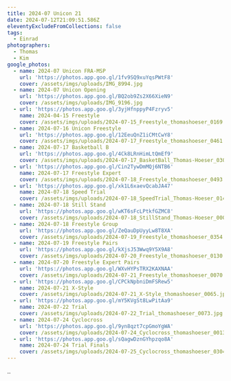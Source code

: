 ```yaml
---
title: 2024-07 Unicon 21
date: 2024-07-12T21:09:51.586Z
eleventyExcludeFromCollections: false
tags:
  - Einrad
photographers:
  - Thomas
  - Kim
google_photos:
  - name: 2024-07 Unicon FRA-MSP
    url: 'https://photos.app.goo.gl/1fv9SQ9xuYqsPWtF8'
    cover: /assets/imgs/uploads/IMG_8994.jpg
  - name: 2024-07 Unicon Opening
    url: 'https://photos.app.goo.gl/BQ2ob9Zs2X66XieN9'
    cover: /assets/imgs/uploads/IMG_9196.jpg
  - url: 'https://photos.app.goo.gl/3yjHfnppyP4Fzryv5'
    name: 2024-04-15 Freestyle
    cover: /assets/imgs/uploads/2024-07-15_Freestyle_thomashoeser_0169.jpg
  - name: 2024-07-16 Unicon Freestyle
    url: 'https://photos.app.goo.gl/12EeuQnZ1iCMtCwY8'
    cover: /assets/imgs/uploads/2024-07-17_Freestyle_thomashoeser_0461.jpg
  - name: 2024-07-17 Basketball B
    url: 'https://photos.app.goo.gl/4Ck8LRnHimLtQmEf9'
    cover: /assets/imgs/uploads/2024-07-17_BasketBall_Thomas-Hoeser_0304.jpg
  - url: 'https://photos.app.goo.gl/Cin2TywDmMQj6NTB6'
    name: 2024-07-17 Freestyle Expert
    cover: /assets/imgs/uploads/2024-07-18_Freestyle_thomashoeser_0493.jpg
  - url: 'https://photos.app.goo.gl/xk1L6xaevQcabJA47'
    name: 2024-07-18 Speed Trial
    cover: /assets/imgs/uploads/2024-07-18_SpeedTrial_Thomas-Hoeser_0142.jpg
  - name: 2024-07-18 Still Stand
    url: 'https://photos.app.goo.gl/wKT6sFcLPtkfGZMC8'
    cover: /assets/imgs/uploads/2024-07-18_StillStand_Thomas-Hoeser_0001.jpg
  - name: 2024-07-18 Freestyle Group
    url: 'https://photos.app.goo.gl/ZeQauDpUyyLw8T8XA'
    cover: /assets/imgs/uploads/2024-07-19_Freestyle_thomashoeser_0354.jpg
  - name: 2024-07-19 Freestyle Pairs
    url: 'https://photos.app.goo.gl/kXjsJ53Wwq9Y5X9A8'
    cover: /assets/imgs/uploads/2024-07-20_Freestyle_thomashoeser_0130.jpg
  - name: 2024-07-20 Freestyle Expert Pairs
    url: 'https://photos.app.goo.gl/WXvHYPsTRX2KAXNAA'
    cover: /assets/imgs/uploads/2024-07-21_Freestyle_thomashoeser_0070.jpg
  - url: 'https://photos.app.goo.gl/CPCkNpbniDmFSRew5'
    name: 2024-07-21 X-Style
    cover: /assets/imgs/uploads/2024-07-21_X-Style_thomashoeser_0065.jpg
  - url: 'https://photos.app.goo.gl/mY5KVgSt8LwPitAa9'
    name: 2024-07-22 Trial
    cover: /assets/imgs/uploads/2024-07-22_Trial_thomashoeser_0073.jpg
  - name: 2024-07-24 Cyclocross
    url: 'https://photos.app.goo.gl/9yn8qzt7cpGmoYgWA'
    cover: /assets/imgs/uploads/2024-07-24_Cyclocross_thomashoeser_0013.jpg
  - url: 'https://photos.app.goo.gl/sQagwDznGYhpzqo8A'
    name: 2024-07-24 Trial Finals
    cover: /assets/imgs/uploads/2024-07-25_Cyclocross_thomashoeser_0304.jpg
---
```

..
